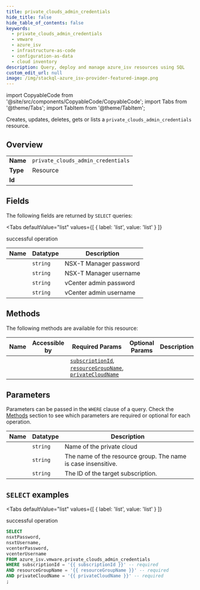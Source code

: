 ```yaml
--- 
title: private_clouds_admin_credentials
hide_title: false
hide_table_of_contents: false
keywords:
  - private_clouds_admin_credentials
  - vmware
  - azure_isv
  - infrastructure-as-code
  - configuration-as-data
  - cloud inventory
description: Query, deploy and manage azure_isv resources using SQL
custom_edit_url: null
image: /img/stackql-azure_isv-provider-featured-image.png
---
```


import CopyableCode from '@site/src/components/CopyableCode/CopyableCode';
import Tabs from '@theme/Tabs';
import TabItem from '@theme/TabItem';

Creates, updates, deletes, gets or lists a <code>private_clouds_admin_credentials</code> resource.

## Overview
<table><tbody>
<tr><td><b>Name</b></td><td><code>private_clouds_admin_credentials</code></td></tr>
<tr><td><b>Type</b></td><td>Resource</td></tr>
<tr><td><b>Id</b></td><td><CopyableCode code="azure_isv.vmware.private_clouds_admin_credentials" /></td></tr>
</tbody></table>

## Fields

The following fields are returned by `SELECT` queries:

<Tabs
    defaultValue="list"
    values={[
        { label: 'list', value: 'list' }
    ]}
>
<TabItem value="list">

successful operation

<table>
<thead>
    <tr>
    <th>Name</th>
    <th>Datatype</th>
    <th>Description</th>
    </tr>
</thead>
<tbody>
<tr>
    <td><CopyableCode code="nsxtPassword" /></td>
    <td><code>string</code></td>
    <td>NSX-T Manager password</td>
</tr>
<tr>
    <td><CopyableCode code="nsxtUsername" /></td>
    <td><code>string</code></td>
    <td>NSX-T Manager username</td>
</tr>
<tr>
    <td><CopyableCode code="vcenterPassword" /></td>
    <td><code>string</code></td>
    <td>vCenter admin password</td>
</tr>
<tr>
    <td><CopyableCode code="vcenterUsername" /></td>
    <td><code>string</code></td>
    <td>vCenter admin username</td>
</tr>
</tbody>
</table>
</TabItem>
</Tabs>

## Methods

The following methods are available for this resource:

<table>
<thead>
    <tr>
    <th>Name</th>
    <th>Accessible by</th>
    <th>Required Params</th>
    <th>Optional Params</th>
    <th>Description</th>
    </tr>
</thead>
<tbody>
<tr>
    <td><a href="#list"><CopyableCode code="list" /></a></td>
    <td><CopyableCode code="select" /></td>
    <td><a href="#parameter-subscriptionId"><code>subscriptionId</code></a>, <a href="#parameter-resourceGroupName"><code>resourceGroupName</code></a>, <a href="#parameter-privateCloudName"><code>privateCloudName</code></a></td>
    <td></td>
    <td></td>
</tr>
</tbody>
</table>

## Parameters

Parameters can be passed in the `WHERE` clause of a query. Check the [Methods](#methods) section to see which parameters are required or optional for each operation.

<table>
<thead>
    <tr>
    <th>Name</th>
    <th>Datatype</th>
    <th>Description</th>
    </tr>
</thead>
<tbody>
<tr id="parameter-privateCloudName">
    <td><CopyableCode code="privateCloudName" /></td>
    <td><code>string</code></td>
    <td>Name of the private cloud</td>
</tr>
<tr id="parameter-resourceGroupName">
    <td><CopyableCode code="resourceGroupName" /></td>
    <td><code>string</code></td>
    <td>The name of the resource group. The name is case insensitive.</td>
</tr>
<tr id="parameter-subscriptionId">
    <td><CopyableCode code="subscriptionId" /></td>
    <td><code>string</code></td>
    <td>The ID of the target subscription.</td>
</tr>
</tbody>
</table>

## `SELECT` examples

<Tabs
    defaultValue="list"
    values={[
        { label: 'list', value: 'list' }
    ]}
>
<TabItem value="list">

successful operation

```sql
SELECT
nsxtPassword,
nsxtUsername,
vcenterPassword,
vcenterUsername
FROM azure_isv.vmware.private_clouds_admin_credentials
WHERE subscriptionId = '{{ subscriptionId }}' -- required
AND resourceGroupName = '{{ resourceGroupName }}' -- required
AND privateCloudName = '{{ privateCloudName }}' -- required
;
```
</TabItem>
</Tabs>

